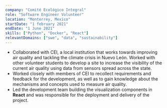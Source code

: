 ```yaml
---
company: "Comité Ecológico Integral"
role: "Software Engineer Volunteer"
location: "Monterrey, Mexico"
startDate: "1 february 2021"
endDate: "1 June 2021"
skills: ["Python", "Docker", "React"]
relevantDomains: ["swe", "data", "sustainability"]
---
```


- Collaborated with CEI, a local institution that works towards improving air quality and tackling the climate crisis in Nuevo León. Worked with other volunteer students to develop a site to increase the visibility of the current air quality using  data from sensors spread across the state.
- Worked closely with members of CEI to recollect requirements and feedback for the development, as well as to gain knowledge about the mechanisms and concepts used to measure air quality.
- Led the development team building the visualization components in **React** and was responsible for the deployment and delivery of the project.

